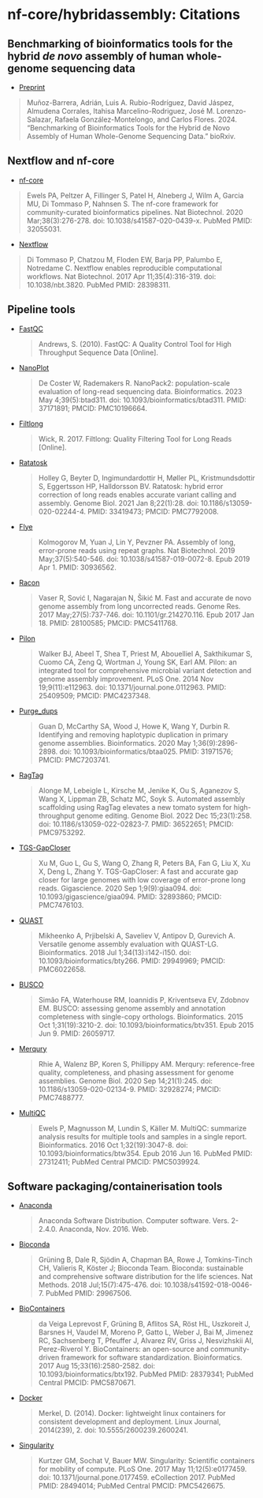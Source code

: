 # nf-core/hybridassembly: Citations

## Benchmarking of bioinformatics tools for the hybrid *de novo* assembly of human whole-genome sequencing data

- [Preprint](https://www.biorxiv.org/content/10.1101/2024.05.28.595812v1)

> Muñoz-Barrera, Adrián, Luis A. Rubio-Rodríguez, David Jáspez, Almudena Corrales, Itahisa Marcelino-Rodriguez, José M. Lorenzo-Salazar, Rafaela González-Montelongo, and Carlos Flores. 2024. “Benchmarking of Bioinformatics Tools for the Hybrid de Novo Assembly of Human Whole-Genome Sequencing Data.” bioRxiv.

## Nextflow and nf-core

- [nf-core](https://pubmed.ncbi.nlm.nih.gov/32055031/)

> Ewels PA, Peltzer A, Fillinger S, Patel H, Alneberg J, Wilm A, Garcia MU, Di Tommaso P, Nahnsen S. The nf-core framework for community-curated bioinformatics pipelines. Nat Biotechnol. 2020 Mar;38(3):276-278. doi: 10.1038/s41587-020-0439-x. PubMed PMID: 32055031.

- [Nextflow](https://pubmed.ncbi.nlm.nih.gov/28398311/)

> Di Tommaso P, Chatzou M, Floden EW, Barja PP, Palumbo E, Notredame C. Nextflow enables reproducible computational workflows. Nat Biotechnol. 2017 Apr 11;35(4):316-319. doi: 10.1038/nbt.3820. PubMed PMID: 28398311.

## Pipeline tools

- [FastQC](https://www.bioinformatics.babraham.ac.uk/projects/fastqc/)

  > Andrews, S. (2010). FastQC: A Quality Control Tool for High Throughput Sequence Data [Online].

- [NanoPlot](https://pubmed.ncbi.nlm.nih.gov/37171891/)

  > De Coster W, Rademakers R. NanoPack2: population-scale evaluation of long-read sequencing data. Bioinformatics. 2023 May 4;39(5):btad311. doi: 10.1093/bioinformatics/btad311. PMID: 37171891; PMCID: PMC10196664.

- [Filtlong](https://github.com/rrwick/Filtlong)

  > Wick, R. 2017. Filtlong: Quality Filtering Tool for Long Reads [Online].

- [Ratatosk](https://pubmed.ncbi.nlm.nih.gov/33419473/)

  > Holley G, Beyter D, Ingimundardottir H, Møller PL, Kristmundsdottir S, Eggertsson HP, Halldorsson BV. Ratatosk: hybrid error correction of long reads enables accurate variant calling and assembly. Genome Biol. 2021 Jan 8;22(1):28. doi: 10.1186/s13059-020-02244-4. PMID: 33419473; PMCID: PMC7792008.

- [Flye](https://pubmed.ncbi.nlm.nih.gov/30936562/)

  > Kolmogorov M, Yuan J, Lin Y, Pevzner PA. Assembly of long, error-prone reads using repeat graphs. Nat Biotechnol. 2019 May;37(5):540-546. doi: 10.1038/s41587-019-0072-8. Epub 2019 Apr 1. PMID: 30936562.

- [Racon](https://pubmed.ncbi.nlm.nih.gov/28100585/)

  > Vaser R, Sović I, Nagarajan N, Šikić M. Fast and accurate de novo genome assembly from long uncorrected reads. Genome Res. 2017 May;27(5):737-746. doi: 10.1101/gr.214270.116. Epub 2017 Jan 18. PMID: 28100585; PMCID: PMC5411768.

- [Pilon](https://pubmed.ncbi.nlm.nih.gov/25409509/)

  > Walker BJ, Abeel T, Shea T, Priest M, Abouelliel A, Sakthikumar S, Cuomo CA, Zeng Q, Wortman J, Young SK, Earl AM. Pilon: an integrated tool for comprehensive microbial variant detection and genome assembly improvement. PLoS One. 2014 Nov 19;9(11):e112963. doi: 10.1371/journal.pone.0112963. PMID: 25409509; PMCID: PMC4237348.

- [Purge_dups](https://pubmed.ncbi.nlm.nih.gov/31971576/)

  > Guan D, McCarthy SA, Wood J, Howe K, Wang Y, Durbin R. Identifying and removing haplotypic duplication in primary genome assemblies. Bioinformatics. 2020 May 1;36(9):2896-2898. doi: 10.1093/bioinformatics/btaa025. PMID: 31971576; PMCID: PMC7203741.

- [RagTag](https://pubmed.ncbi.nlm.nih.gov/36522651/)

  > Alonge M, Lebeigle L, Kirsche M, Jenike K, Ou S, Aganezov S, Wang X, Lippman ZB, Schatz MC, Soyk S. Automated assembly scaffolding using RagTag elevates a new tomato system for high-throughput genome editing. Genome Biol. 2022 Dec 15;23(1):258. doi: 10.1186/s13059-022-02823-7. PMID: 36522651; PMCID: PMC9753292.

- [TGS-GapCloser](https://pubmed.ncbi.nlm.nih.gov/32893860/)

  > Xu M, Guo L, Gu S, Wang O, Zhang R, Peters BA, Fan G, Liu X, Xu X, Deng L, Zhang Y. TGS-GapCloser: A fast and accurate gap closer for large genomes with low coverage of error-prone long reads. Gigascience. 2020 Sep 1;9(9):giaa094. doi: 10.1093/gigascience/giaa094. PMID: 32893860; PMCID: PMC7476103.

- [QUAST](https://pubmed.ncbi.nlm.nih.gov/29949969/)

  > Mikheenko A, Prjibelski A, Saveliev V, Antipov D, Gurevich A. Versatile genome assembly evaluation with QUAST-LG. Bioinformatics. 2018 Jul 1;34(13):i142-i150. doi: 10.1093/bioinformatics/bty266. PMID: 29949969; PMCID: PMC6022658.

- [BUSCO](https://pubmed.ncbi.nlm.nih.gov/26059717/)

  > Simão FA, Waterhouse RM, Ioannidis P, Kriventseva EV, Zdobnov EM. BUSCO: assessing genome assembly and annotation completeness with single-copy orthologs. Bioinformatics. 2015 Oct 1;31(19):3210-2. doi: 10.1093/bioinformatics/btv351. Epub 2015 Jun 9. PMID: 26059717.

- [Merqury](https://pubmed.ncbi.nlm.nih.gov/32928274/)

  > Rhie A, Walenz BP, Koren S, Phillippy AM. Merqury: reference-free quality, completeness, and phasing assessment for genome assemblies. Genome Biol. 2020 Sep 14;21(1):245. doi: 10.1186/s13059-020-02134-9. PMID: 32928274; PMCID: PMC7488777.

- [MultiQC](https://pubmed.ncbi.nlm.nih.gov/27312411/)

  > Ewels P, Magnusson M, Lundin S, Käller M. MultiQC: summarize analysis results for multiple tools and samples in a single report. Bioinformatics. 2016 Oct 1;32(19):3047-8. doi: 10.1093/bioinformatics/btw354. Epub 2016 Jun 16. PubMed PMID: 27312411; PubMed Central PMCID: PMC5039924.

## Software packaging/containerisation tools

- [Anaconda](https://anaconda.com)

  > Anaconda Software Distribution. Computer software. Vers. 2-2.4.0. Anaconda, Nov. 2016. Web.

- [Bioconda](https://pubmed.ncbi.nlm.nih.gov/29967506/)

  > Grüning B, Dale R, Sjödin A, Chapman BA, Rowe J, Tomkins-Tinch CH, Valieris R, Köster J; Bioconda Team. Bioconda: sustainable and comprehensive software distribution for the life sciences. Nat Methods. 2018 Jul;15(7):475-476. doi: 10.1038/s41592-018-0046-7. PubMed PMID: 29967506.

- [BioContainers](https://pubmed.ncbi.nlm.nih.gov/28379341/)

  > da Veiga Leprevost F, Grüning B, Aflitos SA, Röst HL, Uszkoreit J, Barsnes H, Vaudel M, Moreno P, Gatto L, Weber J, Bai M, Jimenez RC, Sachsenberg T, Pfeuffer J, Alvarez RV, Griss J, Nesvizhskii AI, Perez-Riverol Y. BioContainers: an open-source and community-driven framework for software standardization. Bioinformatics. 2017 Aug 15;33(16):2580-2582. doi: 10.1093/bioinformatics/btx192. PubMed PMID: 28379341; PubMed Central PMCID: PMC5870671.

- [Docker](https://dl.acm.org/doi/10.5555/2600239.2600241)

  > Merkel, D. (2014). Docker: lightweight linux containers for consistent development and deployment. Linux Journal, 2014(239), 2. doi: 10.5555/2600239.2600241.

- [Singularity](https://pubmed.ncbi.nlm.nih.gov/28494014/)

  > Kurtzer GM, Sochat V, Bauer MW. Singularity: Scientific containers for mobility of compute. PLoS One. 2017 May 11;12(5):e0177459. doi: 10.1371/journal.pone.0177459. eCollection 2017. PubMed PMID: 28494014; PubMed Central PMCID: PMC5426675.
